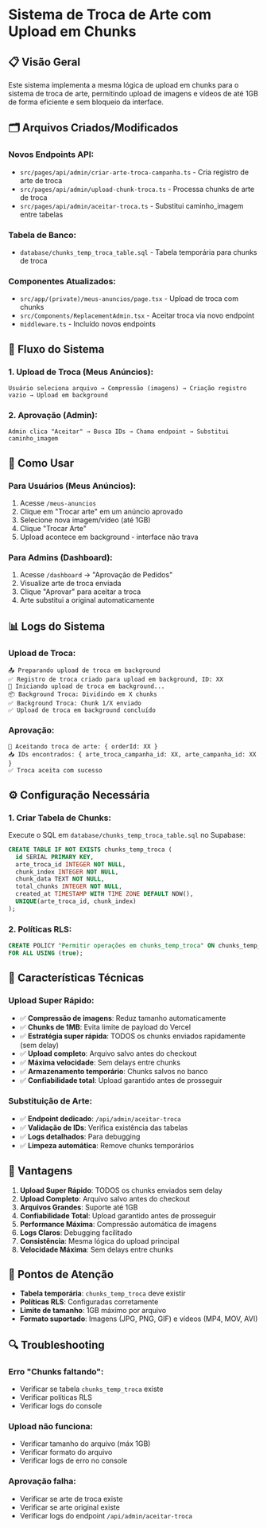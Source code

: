 # Sistema de Troca de Arte com Upload em Chunks

## 📋 Visão Geral

Este sistema implementa a mesma lógica de upload em chunks para o sistema de troca de arte, permitindo upload de imagens e vídeos de até 1GB de forma eficiente e sem bloqueio da interface.

## 🗂️ Arquivos Criados/Modificados

### **Novos Endpoints API:**
- `src/pages/api/admin/criar-arte-troca-campanha.ts` - Cria registro de arte de troca
- `src/pages/api/admin/upload-chunk-troca.ts` - Processa chunks de arte de troca
- `src/pages/api/admin/aceitar-troca.ts` - Substitui caminho_imagem entre tabelas

### **Tabela de Banco:**
- `database/chunks_temp_troca_table.sql` - Tabela temporária para chunks de troca

### **Componentes Atualizados:**
- `src/app/(private)/meus-anuncios/page.tsx` - Upload de troca com chunks
- `src/Components/ReplacementAdmin.tsx` - Aceitar troca via novo endpoint
- `middleware.ts` - Incluído novos endpoints

## 🔄 Fluxo do Sistema

### **1. Upload de Troca (Meus Anúncios):**
```
Usuário seleciona arquivo → Compressão (imagens) → Criação registro vazio → Upload em background
```

### **2. Aprovação (Admin):**
```
Admin clica "Aceitar" → Busca IDs → Chama endpoint → Substitui caminho_imagem
```

## 🚀 Como Usar

### **Para Usuários (Meus Anúncios):**
1. Acesse `/meus-anuncios`
2. Clique em "Trocar arte" em um anúncio aprovado
3. Selecione nova imagem/vídeo (até 1GB)
4. Clique "Trocar Arte"
5. Upload acontece em background - interface não trava

### **Para Admins (Dashboard):**
1. Acesse `/dashboard` → "Aprovação de Pedidos"
2. Visualize arte de troca enviada
3. Clique "Aprovar" para aceitar a troca
4. Arte substitui a original automaticamente

## 📊 Logs do Sistema

### **Upload de Troca:**
```
📤 Preparando upload de troca em background
✅ Registro de troca criado para upload em background, ID: XX
🚀 Iniciando upload de troca em background...
📦 Background Troca: Dividindo em X chunks
✅ Background Troca: Chunk 1/X enviado
✅ Upload de troca em background concluído
```

### **Aprovação:**
```
🔄 Aceitando troca de arte: { orderId: XX }
📥 IDs encontrados: { arte_troca_campanha_id: XX, arte_campanha_id: XX }
✅ Troca aceita com sucesso
```

## ⚙️ Configuração Necessária

### **1. Criar Tabela de Chunks:**
Execute o SQL em `database/chunks_temp_troca_table.sql` no Supabase:

```sql
CREATE TABLE IF NOT EXISTS chunks_temp_troca (
  id SERIAL PRIMARY KEY,
  arte_troca_id INTEGER NOT NULL,
  chunk_index INTEGER NOT NULL,
  chunk_data TEXT NOT NULL,
  total_chunks INTEGER NOT NULL,
  created_at TIMESTAMP WITH TIME ZONE DEFAULT NOW(),
  UNIQUE(arte_troca_id, chunk_index)
);
```

### **2. Políticas RLS:**
```sql
CREATE POLICY "Permitir operações em chunks_temp_troca" ON chunks_temp_troca
FOR ALL USING (true);
```

## 🔧 Características Técnicas

### **Upload Super Rápido:**
- ✅ **Compressão de imagens**: Reduz tamanho automaticamente
- ✅ **Chunks de 1MB**: Evita limite de payload do Vercel
- ✅ **Estratégia super rápida**: TODOS os chunks enviados rapidamente (sem delay)
- ✅ **Upload completo**: Arquivo salvo antes do checkout
- ✅ **Máxima velocidade**: Sem delays entre chunks
- ✅ **Armazenamento temporário**: Chunks salvos no banco
- ✅ **Confiabilidade total**: Upload garantido antes de prosseguir

### **Substituição de Arte:**
- ✅ **Endpoint dedicado**: `/api/admin/aceitar-troca`
- ✅ **Validação de IDs**: Verifica existência das tabelas
- ✅ **Logs detalhados**: Para debugging
- ✅ **Limpeza automática**: Remove chunks temporários

## 🎯 Vantagens

1. **Upload Super Rápido**: TODOS os chunks enviados sem delay
2. **Upload Completo**: Arquivo salvo antes do checkout
3. **Arquivos Grandes**: Suporte até 1GB
4. **Confiabilidade Total**: Upload garantido antes de prosseguir
5. **Performance Máxima**: Compressão automática de imagens
6. **Logs Claros**: Debugging facilitado
7. **Consistência**: Mesma lógica do upload principal
8. **Velocidade Máxima**: Sem delays entre chunks

## 🚨 Pontos de Atenção

- **Tabela temporária**: `chunks_temp_troca` deve existir
- **Políticas RLS**: Configuradas corretamente
- **Limite de tamanho**: 1GB máximo por arquivo
- **Formato suportado**: Imagens (JPG, PNG, GIF) e vídeos (MP4, MOV, AVI)

## 🔍 Troubleshooting

### **Erro "Chunks faltando":**
- Verificar se tabela `chunks_temp_troca` existe
- Verificar políticas RLS
- Verificar logs do console

### **Upload não funciona:**
- Verificar tamanho do arquivo (máx 1GB)
- Verificar formato do arquivo
- Verificar logs de erro no console

### **Aprovação falha:**
- Verificar se arte de troca existe
- Verificar se arte original existe
- Verificar logs do endpoint `/api/admin/aceitar-troca`
